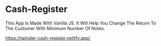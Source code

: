 # Cash-Register
This App Is Made With Vanilla JS. It Will Help You Change The Return To The Customer With Minimum Number Of Notes.

https://tajinder-cash-register.netlify.app/
